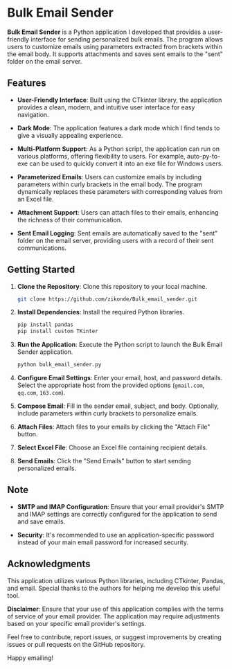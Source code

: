 # Bulk Email Sender

**Bulk Email Sender** is a Python application I developed that provides a user-friendly interface for sending personalized bulk emails. The program allows users to customize emails using parameters extracted from brackets within the email body. It supports attachments and saves sent emails to the "sent" folder on the email server.

## Features

- **User-Friendly Interface**: Built using the CTkinter library, the application provides a clean, modern, and intuitive user interface for easy navigation.

- **Dark Mode**: The application features a dark mode which I find tends to give a visually appealing experience.

- **Multi-Platform Support**: As a Python script, the application can run on various platforms, offering flexibility to users. For example, auto-py-to-exe can be used to quickly convert it into an exe file for Windows users.

- **Parameterized Emails**: Users can customize emails by including parameters within curly brackets in the email body. The program dynamically replaces these parameters with corresponding values from an Excel file.

- **Attachment Support**: Users can attach files to their emails, enhancing the richness of their communication.

- **Sent Email Logging**: Sent emails are automatically saved to the "sent" folder on the email server, providing users with a record of their sent communications.

## Getting Started

1. **Clone the Repository**: Clone this repository to your local machine.

   ```bash
   git clone https://github.com/zikonde/Bulk_email_sender.git
   ```

2. **Install Dependencies**: Install the required Python libraries.

   ```bash
   pip install pandas
   pip install custom TKinter
   ```

3. **Run the Application**: Execute the Python script to launch the Bulk Email Sender application.

   ```bash
   python bulk_email_sender.py
   ```

4. **Configure Email Settings**: Enter your email, host, and password details. Select the appropriate host from the provided options (`gmail.com`, `qq.com`, `163.com`).

5. **Compose Email**: Fill in the sender email, subject, and body. Optionally, include parameters within curly brackets to personalize emails.

6. **Attach Files**: Attach files to your emails by clicking the "Attach File" button.

7. **Select Excel File**: Choose an Excel file containing recipient details.

8. **Send Emails**: Click the "Send Emails" button to start sending personalized emails.

## Note

- **SMTP and IMAP Configuration**: Ensure that your email provider's SMTP and IMAP settings are correctly configured for the application to send and save emails.

- **Security**: It's recommended to use an application-specific password instead of your main email password for increased security.

## Acknowledgments

This application utilizes various Python libraries, including CTkinter, Pandas, and email. Special thanks to the authors for helping me develop this useful tool.

**Disclaimer**: Ensure that your use of this application complies with the terms of service of your email provider. The application may require adjustments based on your specific email provider's settings.

Feel free to contribute, report issues, or suggest improvements by creating issues or pull requests on the GitHub repository.

Happy emailing! 